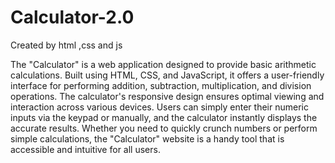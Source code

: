 # Calculator-2.0
Created by html ,css and js

The "Calculator" is a web application designed to provide basic arithmetic calculations. Built using HTML, CSS, and JavaScript, it offers a user-friendly interface for performing addition, subtraction, multiplication, and division operations. The calculator's responsive design ensures optimal viewing and interaction across various devices. Users can simply enter their numeric inputs via the keypad or manually, and the calculator instantly displays the accurate results. Whether you need to quickly crunch numbers or perform simple calculations, the "Calculator" website is a handy tool that is accessible and intuitive for all users.
